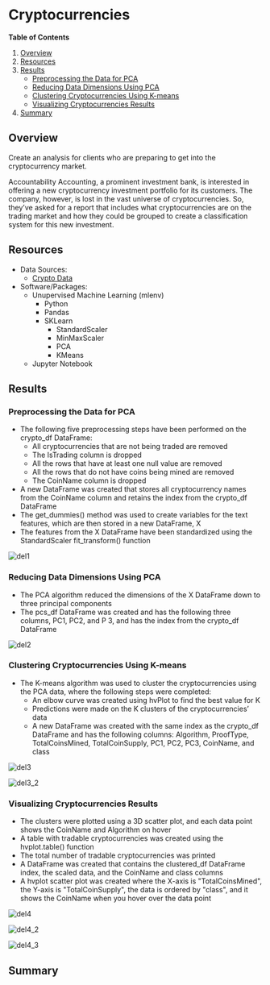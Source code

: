 # Cryptocurrencies

**Table of Contents**

1. [Overview](https://github.com/catsdata/Cryptocurrencies#overview)
2. [Resources](https://github.com/catsdata/Cryptocurrencies#resources)
3. [Results](https://github.com/catsdata/Cryptocurrencies#results)
    - [Preprocessing the Data for PCA](https://github.com/catsdata/Cryptocurrencies#preprocessing-the-data-for-pca)
    - [Reducing Data Dimensions Using PCA](https://github.com/catsdata/Cryptocurrencies#reducing-data-dimensions-using-pca)
    - [Clustering Cryptocurrencies Using K-means](https://github.com/catsdata/Cryptocurrencies#clustering-cryptocurrencies-using-k-means)
    - [Visualizing Cryptocurrencies Results](https://github.com/catsdata/Cryptocurrencies#visualizing-cryptocurrencies-results)
4. [Summary](https://github.com/catsdata/Cryptocurrencies#summary)


## Overview

Create an analysis for clients who are preparing to get into the cryptocurrency market.

Accountability Accounting, a prominent investment bank, is interested in offering a new cryptocurrency investment portfolio for its customers. The company, however, is lost in the vast universe of cryptocurrencies. So, they’ve asked for a report that includes what cryptocurrencies are on the trading market and how they could be grouped to create a classification system for this new investment.

## Resources

- Data Sources: 
    - [Crypto Data](https://github.com/catsdata/Cryptocurrencies/blob/main/Resources/crypto_data.csv)
- Software/Packages:  
    - Unupervised Machine Learning (mlenv)
        - Python
        - Pandas
        - SKLearn
            - StandardScaler
            - MinMaxScaler
            - PCA
            - KMeans
    - Jupyter Notebook

## Results

### Preprocessing the Data for PCA

- The following five preprocessing steps have been performed on the crypto_df DataFrame:
    - All cryptocurrencies that are not being traded are removed
    - The IsTrading column is dropped
    - All the rows that have at least one null value are removed
    - All the rows that do not have coins being mined are removed
    - The CoinName column is dropped
- A new DataFrame was created that stores all cryptocurrency names from the CoinName column and retains the index from the crypto_df DataFrame
- The get_dummies() method was used to create variables for the text features, which are then stored in a new DataFrame, X
- The features from the X DataFrame have been standardized using the StandardScaler fit_transform() function

![del1](https://github.com/catsdata/Cryptocurrencies/blob/main/Images/del1.PNG)

### Reducing Data Dimensions Using PCA

- The PCA algorithm reduced the dimensions of the X DataFrame down to three principal components
- The pcs_df DataFrame was created and has the following three columns, PC1, PC2, and P 3, and has the index from the crypto_df DataFrame

![del2](https://github.com/catsdata/Cryptocurrencies/blob/main/Images/del2.PNG)

### Clustering Cryptocurrencies Using K-means

- The K-means algorithm was used to cluster the cryptocurrencies using the PCA data, where the following steps were completed:
    - An elbow curve was created using hvPlot to find the best value for K
    - Predictions were made on the K clusters of the cryptocurrencies’ data
    - A new DataFrame was created with the same index as the crypto_df DataFrame and has the following columns: Algorithm, ProofType, TotalCoinsMined, TotalCoinSupply, PC1, PC2, PC3, CoinName, and class

![del3](https://github.com/catsdata/Cryptocurrencies/blob/main/Images/del3.PNG)

![del3_2](https://github.com/catsdata/Cryptocurrencies/blob/main/Images/del3_2.PNG)

### Visualizing Cryptocurrencies Results

- The clusters were plotted using a 3D scatter plot, and each data point shows the CoinName and Algorithm on hover
- A table with tradable cryptocurrencies was created using the hvplot.table() function
- The total number of tradable cryptocurrencies was printed
- A DataFrame was created that contains the clustered_df DataFrame index, the scaled data, and the CoinName and class columns
- A hvplot scatter plot was created where the X-axis is "TotalCoinsMined", the Y-axis is "TotalCoinSupply", the data is ordered by "class", and it shows the CoinName when you hover over the data point

![del4](https://github.com/catsdata/Cryptocurrencies/blob/main/Images/del4.png)

![del4_2](https://github.com/catsdata/Cryptocurrencies/blob/main/Images/del4_2.png)

![del4_3](https://github.com/catsdata/Cryptocurrencies/blob/main/Images/del4_3.png)

## Summary


